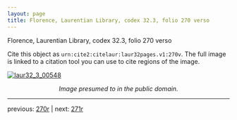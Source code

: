 ```yaml
---
layout: page
title: Florence, Laurentian Library, codex 32.3, folio 270 verso
---
```


Florence, Laurentian Library, codex 32.3, folio 270 verso

Cite this object as `urn:cite2:citelaur:laur32pages.v1:270v`.  The full image is linked to a citation tool you can use to cite regions of the image.

[![laur32_3_00548](http://www.homermultitext.org/iipsrv?IIIF=/project/homer/pyramidal/deepzoom/citelaur/laur32imgs/v1/laur32_3_00548.tif/full/800,/0/default.jpg)](http://www.homermultitext.org/ict2/?urn=urn:cite2:citelaur:laur32imgs.v1:laur32_3_00548) 

<p style="text-align: center; font-style: italic;">Image presumed to in the public domain.</p>

---

previous: [270r](../270r/) | next: [271r](../271r/)